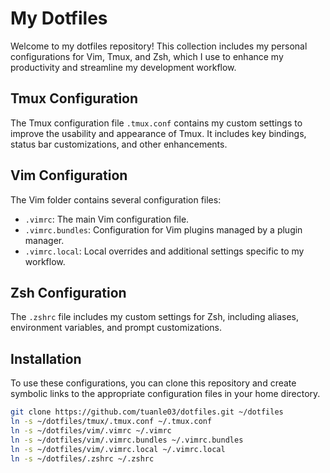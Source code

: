 # My Dotfiles

Welcome to my dotfiles repository! This collection includes my personal configurations for Vim, Tmux, and Zsh, which I use to enhance my productivity and streamline my development workflow.

## Tmux Configuration

The Tmux configuration file `.tmux.conf` contains my custom settings to improve the usability and appearance of Tmux. It includes key bindings, status bar customizations, and other enhancements.

## Vim Configuration

The Vim folder contains several configuration files:
- `.vimrc`: The main Vim configuration file.
- `.vimrc.bundles`: Configuration for Vim plugins managed by a plugin manager.
- `.vimrc.local`: Local overrides and additional settings specific to my workflow.

## Zsh Configuration

The `.zshrc` file includes my custom settings for Zsh, including aliases, environment variables, and prompt customizations.

## Installation

To use these configurations, you can clone this repository and create symbolic links to the appropriate configuration files in your home directory.

```sh
git clone https://github.com/tuanle03/dotfiles.git ~/dotfiles
ln -s ~/dotfiles/tmux/.tmux.conf ~/.tmux.conf
ln -s ~/dotfiles/vim/.vimrc ~/.vimrc
ln -s ~/dotfiles/vim/.vimrc.bundles ~/.vimrc.bundles
ln -s ~/dotfiles/vim/.vimrc.local ~/.vimrc.local
ln -s ~/dotfiles/.zshrc ~/.zshrc
